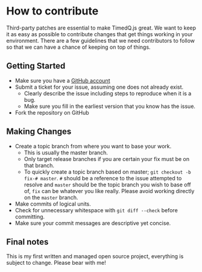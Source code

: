 # How to contribute

Third-party patches are essential to make TimedQ.js great. We want to keep it as easy as possible to contribute changes that get things working in your environment. There are a few guidelines that we need contributors to follow so that we can have a chance of keeping on top of things.

## Getting Started

* Make sure you have a [GitHub account](https://github.com/signup/free)
* Submit a ticket for your issue, assuming one does not already exist.
  * Clearly describe the issue including steps to reproduce when it is a bug.
  * Make sure you fill in the earliest version that you know has the issue.
* Fork the repository on GitHub

## Making Changes

* Create a topic branch from where you want to base your work.
  * This is usually the master branch.
  * Only target release branches if you are certain your fix must be on that branch.
  * To quickly create a topic branch based on master; `git checkout -b fix-# master`. `#` should be a reference to the issue attempted to resolve and `master` should be the topic branch you wish to base off of, `fix` can be whatever you like really. Please avoid working directly on the `master` branch.
* Make commits of logical units.
* Check for unnecessary whitespace with `git diff --check` before committing.
* Make sure your commit messages are descriptive yet concise.

## Final notes

This is my first written and managed open source project, everything is subject to change. Please bear with me!
